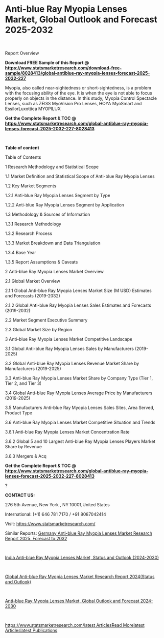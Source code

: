 <h1>Anti-blue Ray Myopia Lenses Market, Global Outlook and Forecast 2025-2032</h1><br/><p>Report Overview</p>
 
 
 
 <p><strong>Download FREE Sample of this Report @ <a href="https://www.statsmarketresearch.com/download-free-sample/8028413/global-antiblue-ray-myopia-lenses-forecast-2025-2032-227">https://www.statsmarketresearch.com/download-free-sample/8028413/global-antiblue-ray-myopia-lenses-forecast-2025-2032-227</a></strong></p>
 
 
 
 <p>Myopia, also called near-sightedness or short-sightedness, is a problem with the focusing ability of the eye. It is when the eye is not able to focus properly on objects in the distance. In this study, Myopia Control Spectacle Lenses, such as ZEISS MyoVision Pro Lenses, HOYA MyoSmart and EssilorLuxottica MYOPILUX</p>
 
 
 
 <div><b>Get the Complete Report & TOC @ <a href="https://www.statsmarketresearch.com/global-antiblue-ray-myopia-lenses-forecast-2025-2032-227-8028413">https://www.statsmarketresearch.com/global-antiblue-ray-myopia-lenses-forecast-2025-2032-227-8028413</a></b></div>
 
 
 
 <p><br />
 
 <b>Table of content</b></p>
 
 
 
 <p>Table of Contents<br />
 
 1 Research Methodology and Statistical Scope<br />
 
 1.1 Market Definition and Statistical Scope of Anti-blue Ray Myopia Lenses<br />
 
 1.2 Key Market Segments<br />
 
 1.2.1 Anti-blue Ray Myopia Lenses Segment by Type<br />
 
 1.2.2 Anti-blue Ray Myopia Lenses Segment by Application<br />
 
 1.3 Methodology & Sources of Information<br />
 
 1.3.1 Research Methodology<br />
 
 1.3.2 Research Process<br />
 
 1.3.3 Market Breakdown and Data Triangulation<br />
 
 1.3.4 Base Year<br />
 
 1.3.5 Report Assumptions & Caveats<br />
 
 2 Anti-blue Ray Myopia Lenses Market Overview<br />
 
 2.1 Global Market Overview<br />
 
 2.1.1 Global Anti-blue Ray Myopia Lenses Market Size (M USD) Estimates and Forecasts (2019-2032)<br />
 
 2.1.2 Global Anti-blue Ray Myopia Lenses Sales Estimates and Forecasts (2019-2032)<br />
 
 2.2 Market Segment Executive Summary<br />
 
 2.3 Global Market Size by Region<br />
 
 3 Anti-blue Ray Myopia Lenses Market Competitive Landscape<br />
 
 3.1 Global Anti-blue Ray Myopia Lenses Sales by Manufacturers (2019-2025)<br />
 
 3.2 Global Anti-blue Ray Myopia Lenses Revenue Market Share by Manufacturers (2019-2025)<br />
 
 3.3 Anti-blue Ray Myopia Lenses Market Share by Company Type (Tier 1, Tier 2, and Tier 3)<br />
 
 3.4 Global Anti-blue Ray Myopia Lenses Average Price by Manufacturers (2019-2025)<br />
 
 3.5 Manufacturers Anti-blue Ray Myopia Lenses Sales Sites, Area Served, Product Type<br />
 
 3.6 Anti-blue Ray Myopia Lenses Market Competitive Situation and Trends<br />
 
 3.6.1 Anti-blue Ray Myopia Lenses Market Concentration Rate<br />
 
 3.6.2 Global 5 and 10 Largest Anti-blue Ray Myopia Lenses Players Market Share by Revenue<br />
 
 3.6.3 Mergers & Acq</p>
 
 
 
 <div><b>Get the Complete Report & TOC @ <a href="https://www.statsmarketresearch.com/global-antiblue-ray-myopia-lenses-forecast-2025-2032-227-8028413">https://www.statsmarketresearch.com/global-antiblue-ray-myopia-lenses-forecast-2025-2032-227-8028413</a></b></div>
 
 
 
 <p>? </p>
 
 
 
 <p><b>CONTACT US:</b><br />
 
 276 5th Avenue, New York , NY 10001,United States<br />
 
 International: (+1) 646 781 7170 / +91 8087042414<br />
 
 Visit: <a href="https://www.statsmarketresearch.com/">https://www.statsmarketresearch.com/</a><br />
 
 Similar Reports: <a href="https://www.statsmarketresearch.com/global-antiblue-ray-myopia-lenses-forecast-2025-2032-227-8028413">Germany Anti-blue Ray Myopia Lenses Market Research Report 2025, Forecast to 2032</a><br />
 
 <br />
 
 <a href="https://www.statsmarketresearch.com/global-antiblue-ray-myopia-lenses-forecast-2025-2032-227-8028413">India Anti-blue Ray Myopia Lenses Market, Status and Outlook (2024-2030)</a><br />
 
 <br />
 
 <a href="https://www.statsmarketresearch.com/global-antiblue-ray-myopia-lenses-forecast-2025-2032-227-8028413">Global Anti-blue Ray Myopia Lenses Market Research Report 2024(Status and Outlook)</a><br />
 
 <br />
 
 <a href="https://www.statsmarketresearch.com/global-antiblue-ray-myopia-lenses-forecast-2025-2032-227-8028413">Anti-blue Ray Myopia Lenses Market, Global Outlook and Forecast 2024-2030</a><br />
 
 <br />
 
 <a href="https://gyeongbokgung.com">https://www.statsmarketresearch.com/</a><a href="https://hallyeomaritime.com">latest Articles</a><a href="https://jingwansa.com">Read More</a><a href="https://nguoiviet.jp/">latest Articles</a><a href="https://www.intelmarketresearch.com/">latest Publications</a></p>